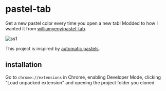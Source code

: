 # pastel-tab
Get a new pastel color every time you open a new tab! Modded to how I wanted it from [williamyeny/pastel-tab](https://github.com/williamyeny/pastel-tab).

![ss1](https://i.imgur.com/sb3jEg9.png)

This project is inspired by [automatic pastels](http://automaticpastels.tumblr.com/).

## installation
Go to `chrome://extensions` in Chrome, enabling Developer Mode, clicking "Load unpacked extension" and opening the project folder you cloned.

